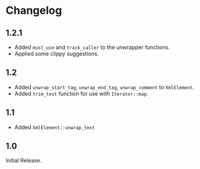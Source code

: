 # Changelog

## 1.2.1

* Added `must_use` and `track_caller` to the unwrapper functions.
* Applied some clippy suggestions.

## 1.2

* Added `unwrap_start_tag`, `unwrap_end_tag`, `unwrap_comment` to `XmlElement`.
* Added `trim_text` function for use with `Iterator::map`.

## 1.1

* Added `XmlElement::unwrap_text`

## 1.0

Initial Release.
